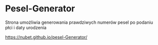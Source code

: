 # Pesel-Generator
Strona umożliwia generowania prawdziwych numerów pesel po podaniu płci i daty urodzenia

https://nubet.github.io/pesel-Generator/
